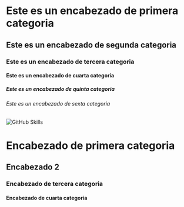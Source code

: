 # Este es un encabezado de primera categoria
## Este es un encabezado de segunda categoria
### Este es un encabezado de tercera categoria
#### Este es un encabezado de cuarta categoria
##### Este es un encabezado de quinta categoria
###### Este es un encabezado de sexta categoria
![GitHub Skills](https://user-images.githubusercontent.com/1221423/156894097-ff2d6566-7b6a-4488-950e-f4ebe990965a.svg)


<h1>Encabezado de primera categoria</h1>
<h2>Encabezado 2</h2>
<h3>Encabezado de tercera categoria</h3>
<h4>Encabezado de cuarta categoria</h4>


